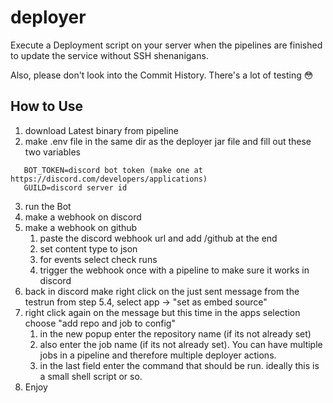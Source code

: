 # deployer
Execute a Deployment script on your server when the pipelines are finished to update the service without SSH shenanigans.

Also, please don't look into the Commit History. There's a lot of testing 😳

## How to Use

1. download Latest binary from pipeline
2. make .env file in the same dir as the deployer jar file and fill out these two variables
```
   BOT_TOKEN=discord bot token (make one at https://discord.com/developers/applications)
   GUILD=discord server id
```
3. run the Bot
4. make a webhook on discord
5. make a webhook on github
   1. paste the discord webhook url and add /github at the end
   2. set content type to json
   3. for events select check runs
   4. trigger the webhook once with a pipeline to make sure it works in discord
6. back in discord make right click on the just sent message from the testrun from step 5.4, select app -> "set as embed source"
7. right click again on the message but this time in the apps selection choose "add repo and job to config"
   1. in the new popup enter the repository name (if its not already set)
   2. also enter the job name (if its not already set). You can have multiple jobs in a pipeline and therefore multiple deployer actions.
   3. in the last field enter the command that should be run. ideally this is a small shell script or so.
8. Enjoy

